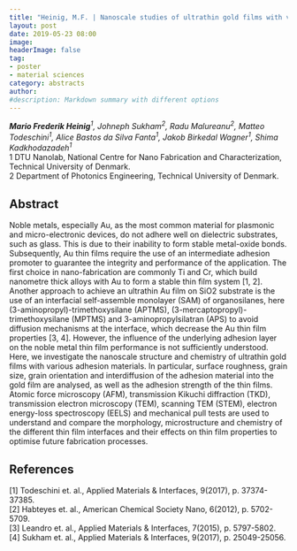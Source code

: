 ```yaml
---
title: "Heinig, M.F. | Nanoscale studies of ultrathin gold films with various adhesion materials: Ti, Cr, APTMS, MPTMS and APS"
layout: post
date: 2019-05-23 08:00
image:
headerImage: false
tag:
- poster
- material sciences
category: abstracts
author:
#description: Markdown summary with different options
---
```


_**Mario Frederik Heinig**<sup>1</sup>, Johneph Sukham<sup>2</sup>, Radu Malureanu<sup>2</sup>, Matteo Todeschini<sup>1</sup>, Alice Bastos da Silva Fanta<sup>1</sup>, Jakob Birkedal Wagner<sup>1</sup>, Shima Kadkhodazadeh<sup>1</sup>_<br/>
1 DTU Nanolab, National Centre for Nano Fabrication and Characterization, Technical University of Denmark.<br/>
2 Department of Photonics Engineering, Technical University of Denmark.<br/>


## Abstract

Noble metals, especially Au, as the most common material for plasmonic and micro-electronic devices, do not adhere well on dielectric substrates, such as glass. This is due to their inability to form stable metal-oxide bonds. Subsequently, Au thin films require the use of an intermediate adhesion promoter to guarantee the integrity and performance of the application. The first choice in nano-fabrication are commonly Ti and Cr, which build nanometre thick alloys with Au to form a stable thin film system [1, 2]. Another approach to achieve an ultrathin Au film on SiO2 substrate is the use of an interfacial self-assemble monolayer (SAM) of organosilanes, here (3-aminopropyl)-trimethoxysilane (APTMS), (3-mercaptopropyl)-trimethoxysilane (MPTMS) and 3-aminopropylsilatran (APS) to avoid diffusion mechanisms at the interface, which decrease the Au thin film properties [3, 4]. However, the influence of the underlying adhesion layer on the noble metal thin film performance is not sufficiently understood. Here, we investigate the nanoscale structure and chemistry of ultrathin gold films with various adhesion materials. In particular, surface roughness, grain size, grain orientation and interdiffusion of the adhesion material into the gold film are analysed, as well as the adhesion strength of the thin films. Atomic force microscopy (AFM), transmission Kikuchi diffraction (TKD), transmission electron microscopy (TEM), scanning TEM (STEM), electron energy-loss spectroscopy (EELS) and mechanical pull tests are used to understand and compare the morphology, microstructure and chemistry of the different thin film interfaces and their effects on thin film properties to optimise future fabrication processes.

## References
[1] Todeschini et. al., Applied Materials & Interfaces, 9(2017), p. 37374-37385.<br/>
[2] Habteyes et. al., American Chemical Society Nano, 6(2012), p. 5702-5709.<br/>
[3] Leandro et. al., Applied Materials & Interfaces, 7(2015), p. 5797-5802.<br/>
[4] Sukham et. al., Applied Materials & Interfaces, 9(2017), p. 25049-25056.<br/>
